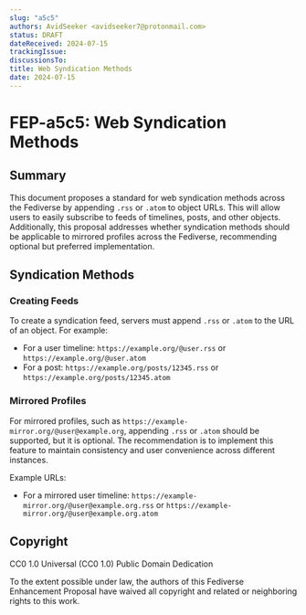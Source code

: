 ```yaml
---
slug: "a5c5"
authors: AvidSeeker <avidseeker7@protonmail.com>
status: DRAFT
dateReceived: 2024-07-15
trackingIssue:
discussionsTo:
title: Web Syndication Methods
date: 2024-07-15
---
```


# FEP-a5c5: Web Syndication Methods

## Summary

This document proposes a standard for web syndication methods across the
Fediverse by appending `.rss` or `.atom` to object URLs. This will allow users
to easily subscribe to feeds of timelines, posts, and other objects.
Additionally, this proposal addresses whether syndication methods should be
applicable to mirrored profiles across the Fediverse, recommending optional but
preferred implementation.

## Syndication Methods

### Creating Feeds

To create a syndication feed, servers must append `.rss` or `.atom` to the URL
of an object. For example:

- For a user timeline: `https://example.org/@user.rss` or `https://example.org/@user.atom`
- For a post: `https://example.org/posts/12345.rss` or `https://example.org/posts/12345.atom`

### Mirrored Profiles

For mirrored profiles, such as `https://example-mirror.org/@user@example.org`,
appending `.rss` or `.atom` should be supported, but it is optional. The
recommendation is to implement this feature to maintain consistency and user
convenience across different instances.

Example URLs:

- For a mirrored user timeline:
  `https://example-mirror.org/@user@example.org.rss` or
  `https://example-mirror.org/@user@example.org.atom`

## Copyright

CC0 1.0 Universal (CC0 1.0) Public Domain Dedication

To the extent possible under law, the authors of this Fediverse Enhancement
Proposal have waived all copyright and related or neighboring rights to this
work.
